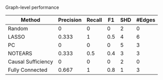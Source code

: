 Graph-level performance

| Method             |   Precision |   Recall |   F1 |   SHD |   #Edges |
|--------------------|-------------|----------|------|-------|----------|
| Random             |       0     |      0   |  0   |     2 |        0 |
| LASSO              |       0.333 |      1   |  0.5 |     4 |        6 |
| PC                 |       0     |      0   |  0   |     5 |        3 |
| NOTEARS            |       0.333 |      0.5 |  0.4 |     3 |        3 |
| Causal Sufficiency |       0     |      0   |  0   |     2 |        0 |
| Fully Connected    |       0.667 |      1   |  0.8 |     1 |        3 |
